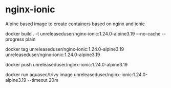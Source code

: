 # nginx-ionic

Alpine based image to create containers based on nginx and ionic

docker build . -t unreleaseduser/nginx-ionic:1.24.0-alpine3.19 --no-cache --progress plain

docker tag unreleaseduser/nginx-ionic:1.24.0-alpine3.19 unreleaseduser/nginx-ionic:1.24.0-alpine3.19

docker push unreleaseduser/nginx-ionic:1.24.0-alpine3.19

docker run aquasec/trivy image unreleaseduser/nginx-ionic:1.24.0-alpine3.19 --timeout 20m

